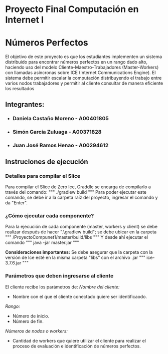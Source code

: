 # Proyecto Final Computación en Internet I
# Números Perfectos

El objetivo de este proyecto es que los estudiantes implementen un sistema distribuido
para encontrar números perfectos en un rango dado alto, haciendo uso del modelo
Cliente-Maestro-Trabajadores (Master-Workers) con llamadas asíncronas sobre ICE
(Internet Communications Engine). El sistema debe permitir escalar la computación
distribuyendo el trabajo entre varios nodos trabajadores y permitir al cliente consultar de
manera eficiente los resultados


## Integrantes:
 * ### Daniela Castaño Moreno - A00401805
 * ### Simón García Zuluaga - A00371828
 * ### Juan José Ramos Henao - A00294612

## Instruciones de ejecución
### Detalles para compilar el Slice
Para compilar el Slice de Zero Ice, Graddle se encarga de compilarlo a través del comando:
"""
./gradlew build
"""
Para poder ejecutar este comando, se debe ir a la carpeta raíz del proyecto, ingresar el comando y da "Enter".

### ¿Cómo ejecutar cada componente?
Para la ejecución de cada componente (master, workers y client) se debe realizar después de hacer ".\gradlew build"; se debe ubicar en la carpeta 
"""
/ProyectoCompunet1/master/build/libs
"""
Y desde ahí ejecutar el comando
"""
java -jar master.jar
"""

**Consideraciones importantes:** Se debe asegurar que la carpeta con la versión de Ice esté en la misma carpeta "libs" con el archivo .jar
"""
ice-3.7.6.jar
"""

### Parámetros que deben ingresarse al cliente
El cliente recibe los parámetros de:
*Nombre del cliente:*
- Nombre con el que el cliente conectado quiere ser identificaodo.
  
*Rango:*
- Número de inicio.
- Número de fin.
  
*Números de nodos o workers:*
- Cantidad de workers que quiere utilizar el cliente para realizar el proceso de evaluación e identificación de números perfectos.
